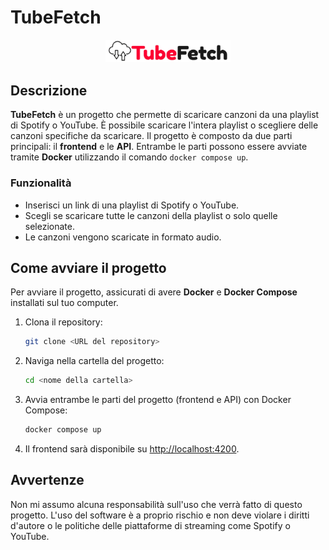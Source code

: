 # TubeFetch

<div align="center">
  <img src="https://github.com/AndreaGirlando/TubeFetch/blob/main/TubeFetch.frontend/public/assets/logo.png" alt="Logo TubeFetch" width="200"/>
</div>

## Descrizione

**TubeFetch** è un progetto che permette di scaricare canzoni da una playlist di Spotify o YouTube. È possibile scaricare l'intera playlist o scegliere delle canzoni specifiche da scaricare. Il progetto è composto da due parti principali: il **frontend** e le **API**. Entrambe le parti possono essere avviate tramite **Docker** utilizzando il comando `docker compose up`.

### Funzionalità
- Inserisci un link di una playlist di Spotify o YouTube.
- Scegli se scaricare tutte le canzoni della playlist o solo quelle selezionate.
- Le canzoni vengono scaricate in formato audio.

## Come avviare il progetto

Per avviare il progetto, assicurati di avere **Docker** e **Docker Compose** installati sul tuo computer.

1. Clona il repository:
    ```bash
    git clone <URL del repository>
    ```

2. Naviga nella cartella del progetto:
    ```bash
    cd <nome della cartella>
    ```

3. Avvia entrambe le parti del progetto (frontend e API) con Docker Compose:
    ```bash
    docker compose up
    ```

4. Il frontend sarà disponibile su [http://localhost:4200](http://localhost:4200).

## Avvertenze

Non mi assumo alcuna responsabilità sull'uso che verrà fatto di questo progetto. L'uso del software è a proprio rischio e non deve violare i diritti d'autore o le politiche delle piattaforme di streaming come Spotify o YouTube.
